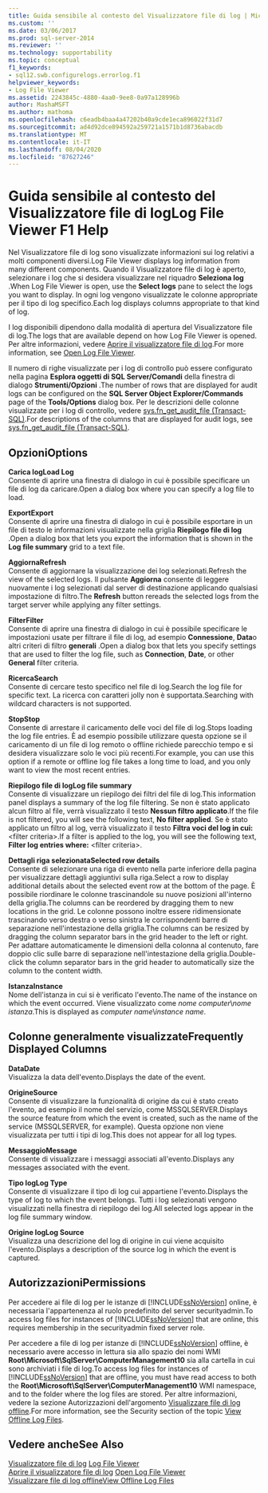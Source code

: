 ```yaml
---
title: Guida sensibile al contesto del Visualizzatore file di log | Microsoft Docs
ms.custom: ''
ms.date: 03/06/2017
ms.prod: sql-server-2014
ms.reviewer: ''
ms.technology: supportability
ms.topic: conceptual
f1_keywords:
- sql12.swb.configurelogs.errorlog.f1
helpviewer_keywords:
- Log File Viewer
ms.assetid: 2243845c-4880-4aa0-9ee8-0a97a128996b
author: MashaMSFT
ms.author: mathoma
ms.openlocfilehash: c6eadb4baa4a47202b40a9cde1eca896022f31d7
ms.sourcegitcommit: ad4d92dce894592a259721a1571b1d8736abacdb
ms.translationtype: MT
ms.contentlocale: it-IT
ms.lasthandoff: 08/04/2020
ms.locfileid: "87627246"
---
```

# <a name="log-file-viewer-f1-help"></a><span data-ttu-id="1dec4-102">Guida sensibile al contesto del Visualizzatore file di log</span><span class="sxs-lookup"><span data-stu-id="1dec4-102">Log File Viewer F1 Help</span></span>
  <span data-ttu-id="1dec4-103">Nel Visualizzatore file di log sono visualizzate informazioni sui log relativi a molti componenti diversi.</span><span class="sxs-lookup"><span data-stu-id="1dec4-103">Log File Viewer displays log information from many different components.</span></span> <span data-ttu-id="1dec4-104">Quando il Visualizzatore file di log è aperto, selezionare i log che si desidera visualizzare nel riquadro **Seleziona log** .</span><span class="sxs-lookup"><span data-stu-id="1dec4-104">When Log File Viewer is open, use the **Select logs** pane to select the logs you want to display.</span></span> <span data-ttu-id="1dec4-105">In ogni log vengono visualizzate le colonne appropriate per il tipo di log specifico.</span><span class="sxs-lookup"><span data-stu-id="1dec4-105">Each log displays columns appropriate to that kind of log.</span></span>  
  
 <span data-ttu-id="1dec4-106">I log disponibili dipendono dalla modalità di apertura del Visualizzatore file di log.</span><span class="sxs-lookup"><span data-stu-id="1dec4-106">The logs that are available depend on how Log File Viewer is opened.</span></span> <span data-ttu-id="1dec4-107">Per altre informazioni, vedere [Aprire il visualizzatore file di log](open-log-file-viewer.md).</span><span class="sxs-lookup"><span data-stu-id="1dec4-107">For more information, see [Open Log File Viewer](open-log-file-viewer.md).</span></span>  
  
 <span data-ttu-id="1dec4-108">Il numero di righe visualizzate per i log di controllo può essere configurato nella pagina **Esplora oggetti di SQL Server/Comandi** della finestra di dialogo **Strumenti/Opzioni** .</span><span class="sxs-lookup"><span data-stu-id="1dec4-108">The number of rows that are displayed for audit logs can be configured on the **SQL Server Object Explorer/Commands** page of the **Tools/Options** dialog box.</span></span> <span data-ttu-id="1dec4-109">Per le descrizioni delle colonne visualizzate per i log di controllo, vedere [sys.fn_get_audit_file &#40;Transact-SQL&#41;](/sql/relational-databases/system-functions/sys-fn-get-audit-file-transact-sql).</span><span class="sxs-lookup"><span data-stu-id="1dec4-109">For descriptions of the columns that are displayed for audit logs, see [sys.fn_get_audit_file &#40;Transact-SQL&#41;](/sql/relational-databases/system-functions/sys-fn-get-audit-file-transact-sql).</span></span>  
  
## <a name="options"></a><span data-ttu-id="1dec4-110">Opzioni</span><span class="sxs-lookup"><span data-stu-id="1dec4-110">Options</span></span>  
 <span data-ttu-id="1dec4-111">**Carica log**</span><span class="sxs-lookup"><span data-stu-id="1dec4-111">**Load Log**</span></span>  
 <span data-ttu-id="1dec4-112">Consente di aprire una finestra di dialogo in cui è possibile specificare un file di log da caricare.</span><span class="sxs-lookup"><span data-stu-id="1dec4-112">Open a dialog box where you can specify a log file to load.</span></span>  
  
 <span data-ttu-id="1dec4-113">**Export**</span><span class="sxs-lookup"><span data-stu-id="1dec4-113">**Export**</span></span>  
 <span data-ttu-id="1dec4-114">Consente di aprire una finestra di dialogo in cui è possibile esportare in un file di testo le informazioni visualizzate nella griglia **Riepilogo file di log** .</span><span class="sxs-lookup"><span data-stu-id="1dec4-114">Open a dialog box that lets you export the information that is shown in the **Log file summary** grid to a text file.</span></span>  
  
 <span data-ttu-id="1dec4-115">**Aggiorna**</span><span class="sxs-lookup"><span data-stu-id="1dec4-115">**Refresh**</span></span>  
 <span data-ttu-id="1dec4-116">Consente di aggiornare la visualizzazione dei log selezionati.</span><span class="sxs-lookup"><span data-stu-id="1dec4-116">Refresh the view of the selected logs.</span></span> <span data-ttu-id="1dec4-117">Il pulsante **Aggiorna** consente di leggere nuovamente i log selezionati dal server di destinazione applicando qualsiasi impostazione di filtro.</span><span class="sxs-lookup"><span data-stu-id="1dec4-117">The **Refresh** button rereads the selected logs from the target server while applying any filter settings.</span></span>  
  
 <span data-ttu-id="1dec4-118">**Filter**</span><span class="sxs-lookup"><span data-stu-id="1dec4-118">**Filter**</span></span>  
 <span data-ttu-id="1dec4-119">Consente di aprire una finestra di dialogo in cui è possibile specificare le impostazioni usate per filtrare il file di log, ad esempio **Connessione**, **Data**o altri criteri di filtro **generali** .</span><span class="sxs-lookup"><span data-stu-id="1dec4-119">Open a dialog box that lets you specify settings that are used to filter the log file, such as **Connection**, **Date**, or other **General** filter criteria.</span></span>  
  
 <span data-ttu-id="1dec4-120">**Ricerca**</span><span class="sxs-lookup"><span data-stu-id="1dec4-120">**Search**</span></span>  
 <span data-ttu-id="1dec4-121">Consente di cercare testo specifico nel file di log.</span><span class="sxs-lookup"><span data-stu-id="1dec4-121">Search the log file for specific text.</span></span> <span data-ttu-id="1dec4-122">La ricerca con caratteri jolly non è supportata.</span><span class="sxs-lookup"><span data-stu-id="1dec4-122">Searching with wildcard characters is not supported.</span></span>  
  
 <span data-ttu-id="1dec4-123">**Stop**</span><span class="sxs-lookup"><span data-stu-id="1dec4-123">**Stop**</span></span>  
 <span data-ttu-id="1dec4-124">Consente di arrestare il caricamento delle voci del file di log.</span><span class="sxs-lookup"><span data-stu-id="1dec4-124">Stops loading the log file entries.</span></span> <span data-ttu-id="1dec4-125">È ad esempio possibile utilizzare questa opzione se il caricamento di un file di log remoto o offline richiede parecchio tempo e si desidera visualizzare solo le voci più recenti.</span><span class="sxs-lookup"><span data-stu-id="1dec4-125">For example, you can use this option if a remote or offline log file takes a long time to load, and you only want to view the most recent entries.</span></span>  
  
 <span data-ttu-id="1dec4-126">**Riepilogo file di log**</span><span class="sxs-lookup"><span data-stu-id="1dec4-126">**Log file summary**</span></span>  
 <span data-ttu-id="1dec4-127">Consente di visualizzare un riepilogo dei filtri del file di log.</span><span class="sxs-lookup"><span data-stu-id="1dec4-127">This information panel displays a summary of the log file filtering.</span></span> <span data-ttu-id="1dec4-128">Se non è stato applicato alcun filtro al file, verrà visualizzato il testo **Nessun filtro applicato**.</span><span class="sxs-lookup"><span data-stu-id="1dec4-128">If the file is not filtered, you will see the following text, **No filter applied**.</span></span> <span data-ttu-id="1dec4-129">Se è stato applicato un filtro al log, verrà visualizzato il testo **Filtra voci del log in cui:** \<filter criteria>.</span><span class="sxs-lookup"><span data-stu-id="1dec4-129">If a filter is applied to the log, you will see the following text, **Filter log entries where:** \<filter criteria>.</span></span>  
  
 <span data-ttu-id="1dec4-130">**Dettagli riga selezionata**</span><span class="sxs-lookup"><span data-stu-id="1dec4-130">**Selected row details**</span></span>  
 <span data-ttu-id="1dec4-131">Consente di selezionare una riga di evento nella parte inferiore della pagina per visualizzare dettagli aggiuntivi sulla riga.</span><span class="sxs-lookup"><span data-stu-id="1dec4-131">Select a row to display additional details about the selected event row at the bottom of the page.</span></span> <span data-ttu-id="1dec4-132">È possibile riordinare le colonne trascinandole su nuove posizioni all'interno della griglia.</span><span class="sxs-lookup"><span data-stu-id="1dec4-132">The columns can be reordered by dragging them to new locations in the grid.</span></span> <span data-ttu-id="1dec4-133">Le colonne possono inoltre essere ridimensionate trascinando verso destra o verso sinistra le corrispondenti barre di separazione nell'intestazione della griglia.</span><span class="sxs-lookup"><span data-stu-id="1dec4-133">The columns can be resized by dragging the column separator bars in the grid header to the left or right.</span></span> <span data-ttu-id="1dec4-134">Per adattare automaticamente le dimensioni della colonna al contenuto, fare doppio clic sulle barre di separazione nell'intestazione della griglia.</span><span class="sxs-lookup"><span data-stu-id="1dec4-134">Double-click the column separator bars in the grid header to automatically size the column to the content width.</span></span>  
  
 <span data-ttu-id="1dec4-135">**Istanza**</span><span class="sxs-lookup"><span data-stu-id="1dec4-135">**Instance**</span></span>  
 <span data-ttu-id="1dec4-136">Nome dell'istanza in cui si è verificato l'evento.</span><span class="sxs-lookup"><span data-stu-id="1dec4-136">The name of the instance on which the event occurred.</span></span> <span data-ttu-id="1dec4-137">Viene visualizzato come *nome computer*\\*nome istanza*.</span><span class="sxs-lookup"><span data-stu-id="1dec4-137">This is displayed as *computer name*\\*instance name*.</span></span>  
  
## <a name="frequently-displayed-columns"></a><span data-ttu-id="1dec4-138">Colonne generalmente visualizzate</span><span class="sxs-lookup"><span data-stu-id="1dec4-138">Frequently Displayed Columns</span></span>  
 <span data-ttu-id="1dec4-139">**Data**</span><span class="sxs-lookup"><span data-stu-id="1dec4-139">**Date**</span></span>  
 <span data-ttu-id="1dec4-140">Visualizza la data dell'evento.</span><span class="sxs-lookup"><span data-stu-id="1dec4-140">Displays the date of the event.</span></span>  
  
 <span data-ttu-id="1dec4-141">**Origine**</span><span class="sxs-lookup"><span data-stu-id="1dec4-141">**Source**</span></span>  
 <span data-ttu-id="1dec4-142">Consente di visualizzare la funzionalità di origine da cui è stato creato l'evento, ad esempio il nome del servizio, come MSSQLSERVER.</span><span class="sxs-lookup"><span data-stu-id="1dec4-142">Displays the source feature from which the event is created, such as the name of the service (MSSQLSERVER, for example).</span></span> <span data-ttu-id="1dec4-143">Questa opzione non viene visualizzata per tutti i tipi di log.</span><span class="sxs-lookup"><span data-stu-id="1dec4-143">This does not appear for all log types.</span></span>  
  
 <span data-ttu-id="1dec4-144">**Messaggio**</span><span class="sxs-lookup"><span data-stu-id="1dec4-144">**Message**</span></span>  
 <span data-ttu-id="1dec4-145">Consente di visualizzare i messaggi associati all'evento.</span><span class="sxs-lookup"><span data-stu-id="1dec4-145">Displays any messages associated with the event.</span></span>  
  
 <span data-ttu-id="1dec4-146">**Tipo log**</span><span class="sxs-lookup"><span data-stu-id="1dec4-146">**Log Type**</span></span>  
 <span data-ttu-id="1dec4-147">Consente di visualizzare il tipo di log cui appartiene l'evento.</span><span class="sxs-lookup"><span data-stu-id="1dec4-147">Displays the type of log to which the event belongs.</span></span> <span data-ttu-id="1dec4-148">Tutti i log selezionati vengono visualizzati nella finestra di riepilogo dei log.</span><span class="sxs-lookup"><span data-stu-id="1dec4-148">All selected logs appear in the log file summary window.</span></span>  
  
 <span data-ttu-id="1dec4-149">**Origine log**</span><span class="sxs-lookup"><span data-stu-id="1dec4-149">**Log Source**</span></span>  
 <span data-ttu-id="1dec4-150">Visualizza una descrizione del log di origine in cui viene acquisito l'evento.</span><span class="sxs-lookup"><span data-stu-id="1dec4-150">Displays a description of the source log in which the event is captured.</span></span>  
  
## <a name="permissions"></a><span data-ttu-id="1dec4-151">Autorizzazioni</span><span class="sxs-lookup"><span data-stu-id="1dec4-151">Permissions</span></span>  
 <span data-ttu-id="1dec4-152">Per accedere ai file di log per le istanze di [!INCLUDE[ssNoVersion](../../../includes/ssnoversion-md.md)] online, è necessaria l'appartenenza al ruolo predefinito del server securityadmin.</span><span class="sxs-lookup"><span data-stu-id="1dec4-152">To access log files for instances of [!INCLUDE[ssNoVersion](../../../includes/ssnoversion-md.md)] that are online, this requires membership in the securityadmin fixed server role.</span></span>  
  
 <span data-ttu-id="1dec4-153">Per accedere a file di log per istanze di [!INCLUDE[ssNoVersion](../../../includes/ssnoversion-md.md)] offline, è necessario avere accesso in lettura sia allo spazio dei nomi WMI **Root\Microsoft\SqlServer\ComputerManagement10** sia alla cartella in cui sono archiviati i file di log.</span><span class="sxs-lookup"><span data-stu-id="1dec4-153">To access log files for instances of [!INCLUDE[ssNoVersion](../../../includes/ssnoversion-md.md)] that are offline, you must have read access to both the **Root\Microsoft\SqlServer\ComputerManagement10** WMI namespace, and to the folder where the log files are stored.</span></span> <span data-ttu-id="1dec4-154">Per altre informazioni, vedere la sezione Autorizzazioni dell'argomento [Visualizzare file di log offline](view-offline-log-files.md).</span><span class="sxs-lookup"><span data-stu-id="1dec4-154">For more information, see the Security section of the topic [View Offline Log Files](view-offline-log-files.md).</span></span>  
  
## <a name="see-also"></a><span data-ttu-id="1dec4-155">Vedere anche</span><span class="sxs-lookup"><span data-stu-id="1dec4-155">See Also</span></span>  
 <span data-ttu-id="1dec4-156">[Visualizzatore file di log](log-file-viewer.md) </span><span class="sxs-lookup"><span data-stu-id="1dec4-156">[Log File Viewer](log-file-viewer.md) </span></span>  
 <span data-ttu-id="1dec4-157">[Aprire il visualizzatore file di log](open-log-file-viewer.md) </span><span class="sxs-lookup"><span data-stu-id="1dec4-157">[Open Log File Viewer](open-log-file-viewer.md) </span></span>  
 [<span data-ttu-id="1dec4-158">Visualizzare file di log offline</span><span class="sxs-lookup"><span data-stu-id="1dec4-158">View Offline Log Files</span></span>](view-offline-log-files.md)  
  
  
